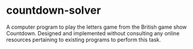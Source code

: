 # countdown-solver
A computer program to play the letters game from the British game show Countdown. Designed and implemented without consulting any online resources pertaining to existing programs to perform this task.
